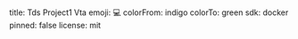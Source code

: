 title: Tds Project1 Vta
emoji: 💻
colorFrom: indigo
colorTo: green
sdk: docker
pinned: false
license: mit